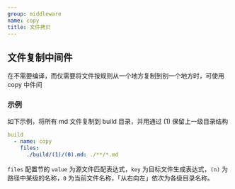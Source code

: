 ```yaml
---
group: middleware
name: copy
title: 文件拷贝
---
```


## 文件复制中间件
在不需要编译，而仅需要将文件按规则从一个地方复制到别一个地方时，可使用 copy 中件间

### 示例

如下示例，将所有 md 文件复制到 build 目录，并用通过 (1) 保留上一级目录结构

```yml
build
  - name: copy
    files:
      ./build/(1)/(0).md: ./**/*.md
```

`files` 配置节的 `value` 为源文件匹配表达式，`key` 为目标文件生成表达式，`(n)` 为路径中某级的名称，`0` 为当前文件名称，「从右向左」依次为各级目录名称。